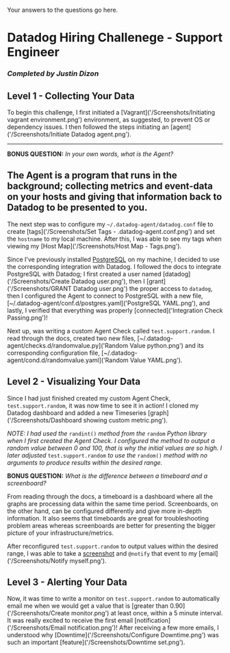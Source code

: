 Your answers to the questions go here.
# Datadog Hiring Challenege - Support Engineer
### *Completed by Justin Dizon*

## Level 1 - Collecting Your Data

To begin this challenge, I first initiated a [Vagrant]('/Screenshots/Initiating vagrant environment.png') environment, as suggested, to prevent OS or dependency issues. I then followed the steps initiating an [agent]('/Screenshots/Initiate Datadog agent.png').

-----------------------------------------------------------------------------------------------------------------------
**BONUS QUESTION:** *In your own words, what is the Agent?*

The Agent is a program that runs in the background; collecting metrics and event-data on your hosts and giving that information back to Datadog to be presented to you.
-----------------------------------------------------------------------------------------------------------------------

The next step was to configure my `~/.datadog-agent/datadog.conf` file to create [tags]('/Screenshots/Set Tags - .datadog-agent.conf.png') and set the `hostname` to my local machine. After this, I was able to see my tags when viewing my [Host Map]('/Screenshots/Host Map - Tags.png').

Since I've previously installed [PostgreSQL]('PostgreSQL.png') on my machine, I decided to use the corresponding integration with Datadog. I followed the docs to integrate PostgreSQL with Datadog; I first created a user named [datadog]('/Screenshots/Create Datadog user.png'), then I [grant]('/Screenshots/GRANT Datadog user.png') the proper access to `datadog`, then I configured the Agent to connect to PostgreSQL with a new file, [~/.datadog-agent/conf.d/postgres.yaml]('PostgreSQL YAML.png'), and lastly, I verified that everything was properly [connected]('Integration Check Passing.png')!

Next up, was writing a custom Agent Check called `test.support.random`. I read through the docs, created two new files, [~/.datadog-agent/checks.d/randomvalue.py]('Random Value python.png') and its corresponding configuration file, [~/.datadog-agent/cond.d/randomvalue.yaml]('Random Value YAML.png').

## Level 2 - Visualizing Your Data

Since I had just finished created my custom Agent Check, `test.support.random`, it was now time to see it in action! I cloned my Datadog dashboard and added a new Timeseries [graph]('/Screenshots/Dashboard showing custom metric.png').

*NOTE: I had used the* `randint()` *method from the* `random` *Python library when I first created the Agent Check. I configured the method to output a random value between 0 and 100, that is why the initial values are so high. I later adjusted* `test.support.random` *to use the* `random()` *method with no arguments to produce results within the desired range.*

**BONUS QUESTION:** *What is the difference between a timeboard and a screenboard?*

From reading through the docs, a timeboard is a dashboard where all the graphs are processing data within the same time period. Screenboards, on the other hand, can be configured differently and give more in-depth information. It also seems that timeboards are great for troubleshooting problem areas whereas screenboards are better for presenting the bigger picture of your infrastructure/metrics.

After reconfigured `test.support.random` to output values within the desired range, I was able to take a [screenshot]('/Screenshots/>.90.png') and `@notify` that event to my [email]('/Screenshots/Notify myself.png').

## Level 3 - Alerting Your Data

Now, it was time to write a monitor on `test.support.random` to automatically email me when we would get a value that is [greater than 0.90]('/Screenshots/Create monitor.png') at least once, within a 5 minute interval. It was really excited to receive the first email [notification]('/Screenshots/Email notification.png')! After receiving a few more emails, I understood why [Downtime]('/Screenshots/Configure Downtime.png') was such an important [feature]('/Screenshots/Downtime set.png'). 
